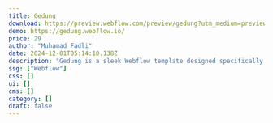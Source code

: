 ```yaml
---
title: Gedung
download: https://preview.webflow.com/preview/gedung?utm_medium=preview_link&utm_source=designer&utm_content=gedung&preview=1302eebba75ce63411a753269ed1553c&workflow=preview
demo: https://gedung.webflow.io/
price: 29
author: "Muhamad Fadli"
date: 2024-12-01T05:14:10.138Z
description: "Gedung is a sleek Webflow template designed specifically for architecture consultation. It includes all the essential elements to build a flawless online presence for your architecture consultation business."
ssg: ["Webflow"]
css: []
ui: []
cms: []
category: []
draft: false
---
```


